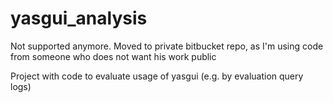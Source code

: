 yasgui_analysis
===============
Not supported anymore. Moved to private bitbucket repo, as I'm using code from someone who does not want his work public


Project with code to evaluate usage of yasgui (e.g. by evaluation query logs)
